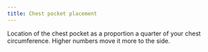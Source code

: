 ```yaml
---
title: Chest pocket placement
---
```


Location of the chest pocket as a proportion a quarter of your chest circumference. Higher numbers move it more to the side.